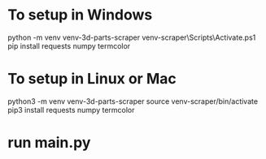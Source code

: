 # To setup in Windows

python -m venv venv-3d-parts-scraper
venv-scraper\Scripts\Activate.ps1
pip install requests numpy termcolor

# To setup in Linux or Mac

python3 -m venv venv-3d-parts-scraper
source venv-scraper/bin/activate
pip3 install requests numpy termcolor

# run main.py
